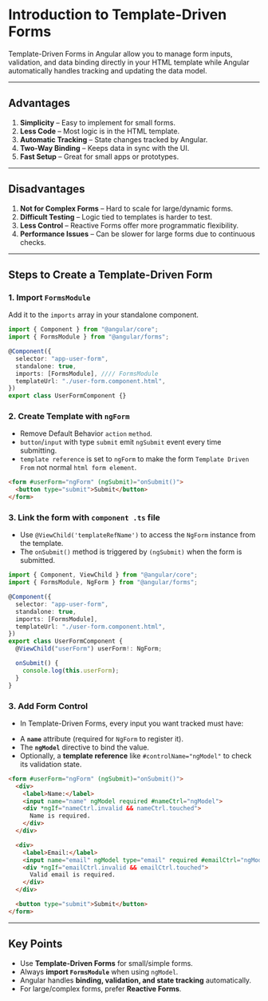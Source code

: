 # Introduction to Template-Driven Forms

Template-Driven Forms in Angular allow you to manage form inputs, validation, and data binding directly in your HTML template while Angular automatically handles tracking and updating the data model.

---

## Advantages

1. **Simplicity** – Easy to implement for small forms.
2. **Less Code** – Most logic is in the HTML template.
3. **Automatic Tracking** – State changes tracked by Angular.
4. **Two-Way Binding** – Keeps data in sync with the UI.
5. **Fast Setup** – Great for small apps or prototypes.

---

## Disadvantages

1. **Not for Complex Forms** – Hard to scale for large/dynamic forms.
2. **Difficult Testing** – Logic tied to templates is harder to test.
3. **Less Control** – Reactive Forms offer more programmatic flexibility.
4. **Performance Issues** – Can be slower for large forms due to continuous checks.

---

## Steps to Create a Template-Driven Form

### 1. Import `FormsModule`

Add it to the `imports` array in your standalone component.

```ts
import { Component } from "@angular/core";
import { FormsModule } from "@angular/forms";

@Component({
  selector: "app-user-form",
  standalone: true,
  imports: [FormsModule], //// FormsModule
  templateUrl: "./user-form.component.html",
})
export class UserFormComponent {}
```

### 2. Create Template with `ngForm`

-  Remove Default Behavior `action` `method`.
- `button`/`input` with type `submit` emit `ngSubmit` event every time submitting.
- `template reference` is set to `ngForm` to make the form `Template Driven From` not normal `html form element`.

```html
<form #userForm="ngForm" (ngSubmit)="onSubmit()">
  <button type="submit">Submit</button>
</form>
```

### 3. Link the form with `component .ts` file
* Use `@ViewChild('templateRefName')` to access the `NgForm` instance from the template. 
* The `onSubmit()` method is triggered by `(ngSubmit)` when the form is submitted.
```ts
import { Component, ViewChild } from "@angular/core";
import { FormsModule, NgForm } from "@angular/forms";

@Component({
  selector: "app-user-form",
  standalone: true,
  imports: [FormsModule],
  templateUrl: "./user-form.component.html",
})
export class UserFormComponent {
  @ViewChild("userForm") userForm!: NgForm;

  onSubmit() {
    console.log(this.userForm);
  }
}
```

### 3. Add Form Control 
- In Template-Driven Forms, every input you want tracked must have:
* A **`name`** attribute (required for `NgForm` to register it). 
* The **`ngModel`** directive to bind the value. 
* Optionally, a **template reference** like `#controlName="ngModel"` to check its validation state.
```html
<form #userForm="ngForm" (ngSubmit)="onSubmit()">
  <div>
    <label>Name:</label>
    <input name="name" ngModel required #nameCtrl="ngModel">
    <div *ngIf="nameCtrl.invalid && nameCtrl.touched">
      Name is required.
    </div>
  </div>

  <div>
    <label>Email:</label>
    <input name="email" ngModel type="email" required #emailCtrl="ngModel">
    <div *ngIf="emailCtrl.invalid && emailCtrl.touched">
      Valid email is required.
    </div>
  </div>

  <button type="submit">Submit</button>
</form>
```


---

## Key Points

- Use **Template-Driven Forms** for small/simple forms.
- Always **import `FormsModule`** when using `ngModel`.
- Angular handles **binding, validation, and state tracking** automatically.
- For large/complex forms, prefer **Reactive Forms**.
